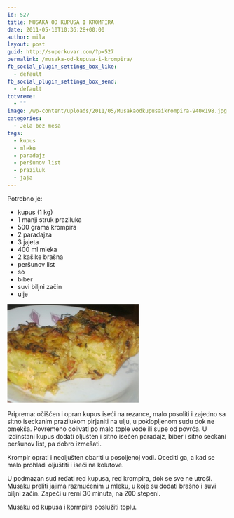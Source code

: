 ```yaml
---
id: 527
title: MUSAKA OD KUPUSA I KROMPIRA
date: 2011-05-10T10:36:28+00:00
author: mila
layout: post
guid: http://superkuvar.com/?p=527
permalink: /musaka-od-kupusa-i-krompira/
fb_social_plugin_settings_box_like:
  - default
fb_social_plugin_settings_box_send:
  - default
totvreme:
  - ""
image: /wp-content/uploads/2011/05/Musakaodkupusaikrompira-940x198.jpg
categories:
  - Jela bez mesa
tags:
  - kupus
  - mleko
  - paradajz
  - peršunov list
  - praziluk
  - jaja
---
```

Potrebno je:

  * kupus (1 kg)
  * 1 manji struk praziluka
  * 500 grama krompira
  * 2 paradajza
  * 3 jajeta
  * 400 ml mleka
  * 2 kašike brašna
  * peršunov list
  * so
  * biber
  * suvi biljni začin
  * ulje

<img class="alignnone size-medium wp-image-5155" src="/wp-content/uploads/2011/05/Musakaodkupusaikrompira-300x225.jpg" alt="Musakaodkupusaikrompira" width="300" height="225" /> 

Priprema: očišćen i opran kupus iseći na rezance, malo posoliti i zajedno sa sitno iseckanim prazilukom pirjaniti na ulju, u poklopljenom sudu dok ne omekša. Povremeno dolivati po malo tople vode ili supe od povrća. U izdinstani kupus dodati oljušten i sitno isečen paradajz, biber i sitno seckani peršunov list, pa dobro izmešati.

Krompir oprati i neoljušten obariti u posoljenoj vodi. Ocediti ga, a kad se malo prohladi oljuštiti i iseći na kolutove.

U podmazan sud ređati red kupusa, red krompira, dok se sve ne utroši. Musaku preliti jajima razmućenim u mleku, u koje su dodati brašno i suvi biljni začin. Zapeći u rerni 30 minuta, na 200 stepeni.

Musaku od kupusa i kormpira poslužiti toplu.